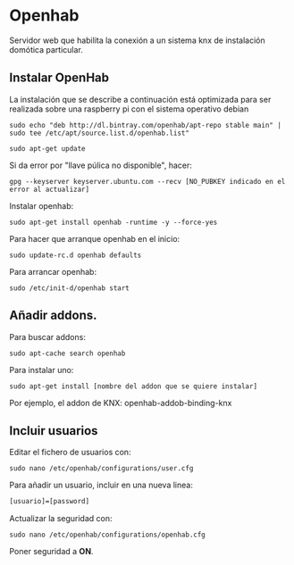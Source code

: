 # Openhab
Servidor web que habilita la conexión a un sistema knx de instalación domótica particular.

## Instalar OpenHab

La instalación que se describe a continuación está optimizada para ser realizada sobre una raspberry pi con el sistema operativo debian

```console
sudo echo "deb http://dl.bintray.com/openhab/apt-repo stable main" |
sudo tee /etc/apt/source.list.d/openhab.list"

sudo apt-get update
```
Si da error por "llave púlica no disponible", hacer:

```console
gpg --keyserver keyserver.ubuntu.com --recv [NO_PUBKEY indicado en el error al actualizar]
```

Instalar openhab:

```console
sudo apt-get install openhab -runtime -y --force-yes
```

Para hacer que arranque openhab en el inicio:

```console
sudo update-rc.d openhab defaults
```

Para arrancar openhab:

```console
sudo /etc/init-d/openhab start
```

## Añadir addons.

Para buscar addons:

```console
sudo apt-cache search openhab
```

Para instalar uno:

```console
sudo apt-get install [nombre del addon que se quiere instalar]
```

Por ejemplo, el addon de KNX: openhab-addob-binding-knx

## Incluir usuarios

Editar el fichero de usuarios con:

```console
sudo nano /etc/openhab/configurations/user.cfg
```

Para añadir un usuario, incluir en una nueva linea:

```bash
[usuario]=[password]
```

Actualizar la seguridad con:

```console
sudo nano /etc/openhab/configurations/openhab.cfg
```

Poner seguridad a **ON**.
